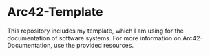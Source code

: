 # Arc42-Template
This repository includes my template, which I am using for the documentation of software systems. For more information on Arc42-Documentation, use the provided resources.

